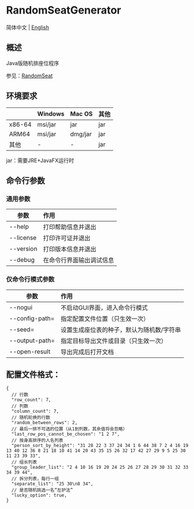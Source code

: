 # RandomSeatGenerator

简体中文 | [English](README_en.md)

## 概述

Java版随机排座位程序

参见：[RandomSeat](https://github.com/edp2021c1/RandomSeat)

## 环境要求

|        | Windows  | Mac OS  | 其他   |
|--------|:---------|:--------|:-----|
| x86-64 | msi️/jar | jar️    | jar  |
| ARM64  | msi/jar  | dmg/jar | jar  |
| 其他     | -        | -       | jar️ |
jar：需要JRE+JavaFX运行时

## 命令行参数

### 通用参数

| 参数        | 作用           |
|-----------|:-------------|
| --help    | 打印帮助信息并退出    |
| --license | 打印许可证并退出     |
| --version | 打印版本信息并退出    |
| --debug   | 在命令行界面输出调试信息 |

### 仅命令行模式参数

| 参数                   | 作用                    |
|----------------------|:----------------------|
| --nogui              | 不启动GUI界面，进入命令行模式      |
| --config-path=<path> | 指定配置文件位置（只生效一次）       |
| --seed=<value>       | 设置生成座位表的种子，默认为随机数/字符串 |
| --output-path=<path> | 指定目标导出文件或目录（只生效一次）    |
| --open-result        | 导出完成后打开文档             |

## 配置文件格式：

```json5
{
  // 行数
  "row_count": 7,
  // 列数
  "column_count": 7,
  // 随机轮换的行数
  "random_between_rows": 2,
  // 最后一排不可选的位置（从1到列数，其余值将会忽略）
  "last_row_pos_cannot_be_chosen": "1 2 7",
  // 按身高排序的人名列表
  "person_sort_by_height": "31 28 22 3 37 24 34 1 6 44 38 7 2 4 16 19 13 40 12 36 8 21 18 10 41 14 20 43 35 15 26 32 17 42 27 29 9 5 25 30 11 23 39 33",
  // 组长列表
  "group_leader_list": "2 4 10 16 19 20 24 25 26 27 28 29 30 31 32 33 34 39 44",
  // 拆分列表，每行一组
  "separate_list": "25 30\n8 34",
  // 是否随机挑选一名“左护法”
  "lucky_option": true,
}
```
